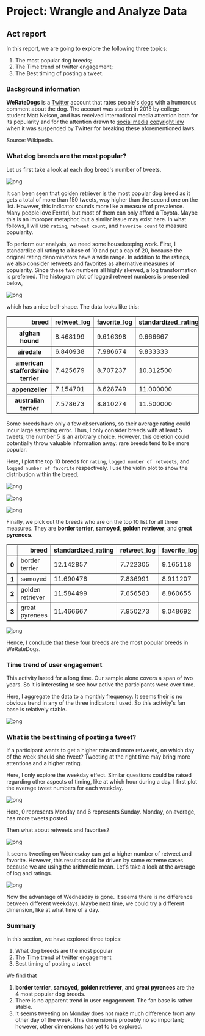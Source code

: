 
# Project: Wrangle and Analyze Data

## Act report

In this report, we are going to explore the following three topics:

1. The most popular dog breeds;
2. The Time trend of twitter engagement;
3. The Best timing of posting a tweet.

### Background information

**WeRateDogs** is a [Twitter](https://en.wikipedia.org/wiki/Twitter) account that rates people's [dogs](https://en.wikipedia.org/wiki/Dog) with a humorous comment about the dog. The account was started in 2015 by college student Matt Nelson, and has received international media attention both for its popularity and for the attention drawn to [social media](https://en.wikipedia.org/wiki/Social_media) [copyright law](https://en.wikipedia.org/wiki/Copyright_law) when it was suspended by Twitter for breaking these aforementioned laws.

Source: Wikipedia.

### What dog breeds are the most popular?

Let us first take a look at each dog breed's number of tweets.

![png](pic/output_97_0.png)

It can been seen that golden retriever is the most popular dog breed as it gets a total of more than 150 tweets, way higher than the second one on the list. However, this indicator sounds more like a measure of prevalence. Many people love Ferrari, but most of them can only afford a Toyota. Maybe this is an improper metaphor, but a similar issue may exist here. In what follows, I will use `rating`, `retweet count`, and `favorite count` to measure popularity.

To perform our analysis, we need some housekeeping work. First, I standardize all rating to a base of 10 and put a cap of 20, because the original rating denominators have a wide range. In addition to the ratings, we also consider retweets and favorites as alternative measures of popularity. Since these two numbers all highly skewed, a log transformation is preferred. The histogram plot of logged retweet numbers is presented below, 


![png](pic/output_103_0.png)

which has a nice bell-shape. The data looks like this:

<table border="1" class="dataframe">
  <thead>
    <tr style="text-align: right;">
      <th>breed</th>
      <th>retweet_log</th>
      <th>favorite_log</th>
      <th>standardized_rating</th>
      <th>count</th>
    </tr>
  </thead>
  <tbody>
    <tr>
      <th>afghan hound</th>
      <td>8.468199</td>
      <td>9.616398</td>
      <td>9.666667</td>
      <td>3</td>
    </tr>
    <tr>
      <th>airedale</th>
      <td>6.840938</td>
      <td>7.986674</td>
      <td>9.833333</td>
      <td>12</td>
    </tr>
    <tr>
      <th>american staffordshire terrier</th>
      <td>7.425679</td>
      <td>8.707237</td>
      <td>10.312500</td>
      <td>16</td>
    </tr>
    <tr>
      <th>appenzeller</th>
      <td>7.154701</td>
      <td>8.628749</td>
      <td>11.000000</td>
      <td>2</td>
    </tr>
    <tr>
      <th>australian terrier</th>
      <td>7.578673</td>
      <td>8.810274</td>
      <td>11.500000</td>
      <td>2</td>
    </tr>
  </tbody>
</table>

Some breeds have only a few observations, so their average rating could incur large sampling error. Thus, I only consider breeds with at least 5 tweets; the number 5 is an arbitrary choice. However, this deletion could potentially throw valuable information away: rare breeds tend to be more popular.

Here, I plot the top 10 breeds for `rating`, `logged number of retweets`, and `logged number of favorite` respectively. I use the violin plot to show the distribution within the breed.


![png](pic/output_108_0.png)


![png](pic/output_110_0.png)

![png](pic/output_112_0.png)

Finally, we pick out the breeds who are on the top 10 list for all three measures. They are **border terrier**, **samoyed**, **golden retriever**, and **great pyrenees**.

<table border="1" class="dataframe">
  <thead>
    <tr style="text-align: right;">
      <th></th>
      <th>breed</th>
      <th>standardized_rating</th>
      <th>retweet_log</th>
      <th>favorite_log</th>
    </tr>
  </thead>
  <tbody>
    <tr>
      <th>0</th>
      <td>border terrier</td>
      <td>12.142857</td>
      <td>7.722305</td>
      <td>9.165118</td>
    </tr>
    <tr>
      <th>1</th>
      <td>samoyed</td>
      <td>11.690476</td>
      <td>7.836991</td>
      <td>8.911207</td>
    </tr>
    <tr>
      <th>2</th>
      <td>golden retriever</td>
      <td>11.584499</td>
      <td>7.656583</td>
      <td>8.860655</td>
    </tr>
    <tr>
      <th>3</th>
      <td>great pyrenees</td>
      <td>11.466667</td>
      <td>7.950273</td>
      <td>9.048692</td>
    </tr>
  </tbody>
</table>

![png](pic/output_115_0.png)


Hence, I conclude that these four breeds are the most popular breeds in WeRateDogs. 

### Time trend of user engagement

This activity lasted for a long time. Our sample alone covers a span of two years. So it is interesting to see how active the participants were over time. 

Here, I aggregate the data to a monthly frequency. It seems their is no obvious trend in any of the three indicators I used. So this activity's fan base is relatively stable.


![png](pic/output_120_0.png)


### What is the best timing of posting a tweet?

If a participant wants to get a higher rate and more retweets, on which day of the week should she tweet? Tweeting at the right time may bring more attentions and a higher rating.

Here, I only explore the weekday effect. Similar questions could be raised regarding other aspects of timing, like at which hour during a day. I first plot the average tweet numbers for each weekday.


![png](pic/output_123_0.png)

Here, 0 represents Monday and 6 represents Sunday. Monday, on average, has more tweets posted. 

Then what about retweets and favorites? 


![png](pic/output_127_0.png)


It seems tweeting on Wednesday can get a higher number of retweet and favorite. However, this results could be driven by some extreme cases because we are using the arithmetic mean. Let's take a look at the average of log and ratings.


![png](pic/output_129_0.png)


Now the advantage of Wednesday is gone. It seems there is no difference between different weekdays. Maybe next time, we could try a different dimension, like at what time of a day.

### Summary

In this section, we have explored three topics:
1. What dog breeds are the most popular
2. The Time trend of twitter engagement
3. Best timing of posting a tweet

We find that

1. **border terrier**, **samoyed**, **golden retriever**, and **great pyrenees** are the 4 most popular dog breeds.
2. There is no apparent trend in user engagement. The fan base is rather stable.
3. It seems tweeting on Monday does not make much difference from any other day of the week. This dimension is probably no so important; however, other dimensions has yet to be explored.